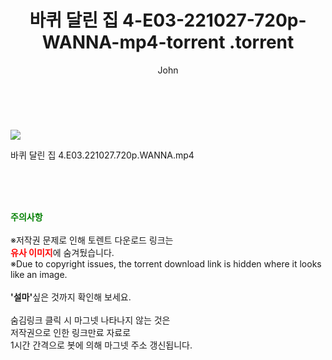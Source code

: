 ﻿---
layout: post
title:  "                   바퀴 달린 집 4-E03-221027-720p-WANNA-mp4-torrent                .torrent"
author: John
categories: [ TV ]
tags: [  ]
image: https://torrentrj59.com/uploadfile/full/1528d16e3f9a5306e09b2d2e599442a100525674.jpg 
description: "                   바퀴 달린 집 4-E03-221027-720p-WANNA-mp4-torrent                 torrent 정보 공유"
toc: true
toc_sticky: true
---

<br>
<p><img src="https://torrentrj59.com/uploadfile/full/1528d16e3f9a5306e09b2d2e599442a100525674.jpg"/></p>
 바퀴 달린 집 4.E03.221027.720p.WANNA.mp4    
    
<br><br><br>
<p data-ke-size="size16"><b><span style="color: green;">주의사항</span></b><br /><br />※저작권 문제로 인해 토렌트 다운로드 링크는<br /><b><span style="color: red;">유사 이미지</span></b>에 숨겨뒀습니다.<br />※Due to copyright issues, the torrent download link is hidden where it looks like an image.<br /><br /><b>'설마'</b>싶은 것까지 확인해 보세요.<br /><br />숨김링크 클릭 시 마그넷 나타나지 않는 것은<br />저작권으로 인한 링크만료 자료로<br />1시간 간격으로 봇에 의해 마그넷 주소 갱신됩니다.</p>
